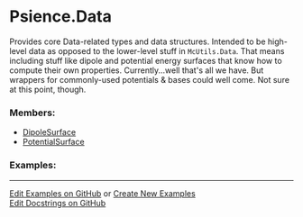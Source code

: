 # <a id="Psience.Data">Psience.Data</a>
    
Provides core Data-related types and data structures.
Intended to be high-level data as opposed to the lower-level stuff in `McUtils.Data`.
That means including stuff like dipole and potential energy surfaces that know how to compute their own properties.
Currently...well that's all we have. But wrappers for commonly-used potentials & bases could well come.
Not sure at this point, though.

### Members:

  - [DipoleSurface](Data/Surfaces/DipoleSurface.md)
  - [PotentialSurface](Data/Surfaces/PotentialSurface.md)

### Examples:



___

[Edit Examples on GitHub](https://github.com/McCoyGroup/References/edit/gh-pages/Documentation/examples/Psience/Data.md) or 
[Create New Examples](https://github.com/McCoyGroup/References/new/gh-pages/?filename=Documentation/examples/Psience/Data.md) <br/>
[Edit Docstrings on GitHub](https://github.com/McCoyGroup/Psience/edit/master/Data/__init__.py?message=Update%20Docs)
